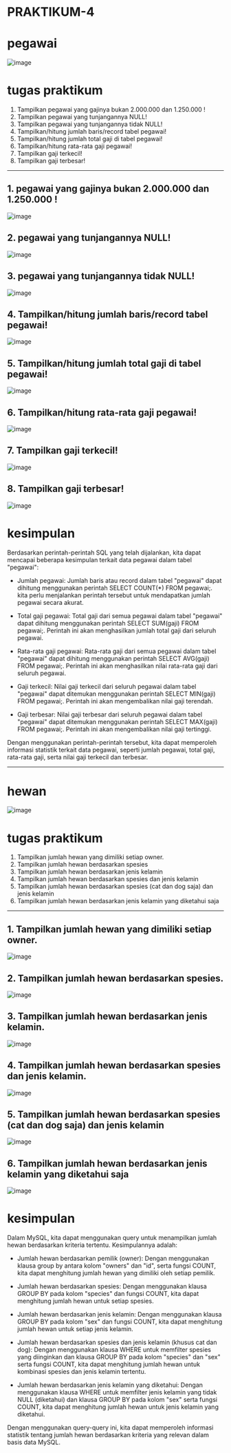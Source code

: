 # PRAKTIKUM-4



# pegawai

![image](https://github.com/verz666/basis_data_praktikum_4/assets/115523263/6d9f7c91-9df9-47e3-b720-33a931b7a2aa)

# tugas praktikum
1. Tampilkan pegawai yang gajinya bukan 2.000.000 dan 1.250.000 !
2. Tampilkan pegawai yang tunjangannya NULL!
3. Tampilkan pegawai yang tunjangannya tidak NULL!
4. Tampilkan/hitung jumlah baris/record tabel pegawai!
5. Tampilkan/hitung jumlah total gaji di tabel pegawai!
6. Tampilkan/hitung rata-rata gaji pegawai!
7. Tampilkan gaji terkecil!
8. Tampilkan gaji terbesar!

---------

##  1. pegawai yang gajinya bukan 2.000.000 dan 1.250.000 !

![image](https://github.com/verz666/basis_data_praktikum_4/assets/115523263/cb1b0171-c5ee-41b6-b7fb-8194c7cafcaa)

## 2. pegawai yang tunjangannya NULL!

![image](https://github.com/verz666/basis_data_praktikum_4/assets/115523263/d8139ff2-fb11-4f48-b427-1ff8b64f536b)

## 3. pegawai yang tunjangannya tidak NULL!

![image](https://github.com/verz666/basis_data_praktikum_4/assets/115523263/7ffdd928-b674-4ad1-9bc6-672295651372)

## 4. Tampilkan/hitung jumlah baris/record tabel pegawai!

![image](https://github.com/verz666/basis_data_praktikum_4/assets/115523263/05a53d20-b7c5-479e-8953-66ae641e5c5f)

## 5. Tampilkan/hitung jumlah total gaji di tabel pegawai!

![image](https://github.com/verz666/basis_data_praktikum_4/assets/115523263/cacafc4f-0d40-4300-b553-cb6c9433a1c3)

## 6. Tampilkan/hitung rata-rata gaji pegawai!

![image](https://github.com/verz666/basis_data_praktikum_4/assets/115523263/2af63ce5-6a90-4720-9e1c-4d75c9eb1dca)

## 7. Tampilkan gaji terkecil!

![image](https://github.com/verz666/basis_data_praktikum_4/assets/115523263/145d3864-72da-4f8e-a8ae-a775065040f4)

## 8. Tampilkan gaji terbesar!

![image](https://github.com/verz666/basis_data_praktikum_4/assets/115523263/99c6b8b6-94da-4d09-ac28-7acf2690db3a)

# kesimpulan

Berdasarkan perintah-perintah SQL yang telah dijalankan, kita dapat mencapai beberapa kesimpulan terkait data pegawai dalam tabel "pegawai":

- Jumlah pegawai: Jumlah baris atau record dalam tabel "pegawai" dapat dihitung menggunakan perintah SELECT COUNT(*) FROM pegawai;. kita perlu menjalankan perintah tersebut untuk mendapatkan jumlah pegawai secara akurat.

- Total gaji pegawai: Total gaji dari semua pegawai dalam tabel "pegawai" dapat dihitung menggunakan perintah SELECT SUM(gaji) FROM pegawai;. Perintah ini akan menghasilkan jumlah total gaji dari seluruh pegawai.

- Rata-rata gaji pegawai: Rata-rata gaji dari semua pegawai dalam tabel "pegawai" dapat dihitung menggunakan perintah SELECT AVG(gaji) FROM pegawai;. Perintah ini akan menghasilkan nilai rata-rata gaji dari seluruh pegawai.

- Gaji terkecil: Nilai gaji terkecil dari seluruh pegawai dalam tabel "pegawai" dapat ditemukan menggunakan perintah SELECT MIN(gaji) FROM pegawai;. Perintah ini akan mengembalikan nilai gaji terendah.

- Gaji terbesar: Nilai gaji terbesar dari seluruh pegawai dalam tabel "pegawai" dapat ditemukan menggunakan perintah SELECT MAX(gaji) FROM pegawai;. Perintah ini akan mengembalikan nilai gaji tertinggi.

Dengan menggunakan perintah-perintah tersebut, kita dapat memperoleh informasi statistik terkait data pegawai, seperti jumlah pegawai, total gaji, rata-rata gaji, serta nilai gaji terkecil dan terbesar.

------

# hewan

![image](https://github.com/verz666/basis_data_praktikum_4/assets/115523263/ac3afbfb-aa47-461f-b86b-1499bdb9b984)

# tugas praktikum

1. Tampilkan jumlah hewan yang dimiliki setiap owner.
2. Tampilkan jumlah hewan berdasarkan spesies
3. Tampilkan jumlah hewan berdasarkan jenis kelamin
4. Tampilkan jumlah hewan berdasarkan spesies dan jenis kelamin
5. Tampilkan jumlah hewan berdasarkan spesies (cat dan dog saja) dan jenis kelamin
6. Tampilkan jumlah hewan berdasarkan jenis kelamin yang diketahui saja

-----

## 1. Tampilkan jumlah hewan yang dimiliki setiap owner.

![image](https://github.com/verz666/basis_data_praktikum_4/assets/115523263/fd448eb4-fa41-4a45-a28a-f18a699a2f97)

## 2. Tampilkan jumlah hewan berdasarkan spesies.

![image](https://github.com/verz666/basis_data_praktikum_4/assets/115523263/ef695501-d36b-4fa3-a613-b8c9c90ef235)

## 3. Tampilkan jumlah hewan berdasarkan jenis kelamin.

![image](https://github.com/verz666/basis_data_praktikum_4/assets/115523263/9aeb5a8c-6f98-4748-a641-f768fce269a2)

## 4. Tampilkan jumlah hewan berdasarkan spesies dan jenis kelamin.

![image](https://github.com/verz666/basis_data_praktikum_4/assets/115523263/e0236dbd-aa6e-4819-b9b9-f5e60b171a73)

## 5. Tampilkan jumlah hewan berdasarkan spesies (cat dan dog saja) dan jenis kelamin

![image](https://github.com/verz666/basis_data_praktikum_4/assets/115523263/e1b7f8e2-e202-420c-99ff-5ee5615b2ded)

## 6. Tampilkan jumlah hewan berdasarkan jenis kelamin yang diketahui saja

![image](https://github.com/verz666/basis_data_praktikum_4/assets/115523263/5786507f-1d64-4b86-b742-c5180f949ea4)

# kesimpulan 

Dalam MySQL, kita dapat menggunakan query untuk menampilkan jumlah hewan berdasarkan kriteria tertentu. Kesimpulannya adalah:

- Jumlah hewan berdasarkan pemilik (owner): Dengan menggunakan klausa group by antara kolom "owners" dan "id", serta fungsi COUNT, kita dapat menghitung jumlah hewan yang dimiliki oleh setiap pemilik.

- Jumlah hewan berdasarkan spesies: Dengan menggunakan klausa GROUP BY pada kolom "species" dan fungsi COUNT, kita dapat menghitung jumlah hewan untuk setiap spesies.

- Jumlah hewan berdasarkan jenis kelamin: Dengan menggunakan klausa GROUP BY pada kolom "sex" dan fungsi COUNT, kita dapat menghitung jumlah hewan untuk setiap jenis kelamin.

- Jumlah hewan berdasarkan spesies dan jenis kelamin (khusus cat dan dog): Dengan menggunakan klausa WHERE untuk memfilter spesies yang diinginkan dan klausa GROUP BY pada kolom "species" dan "sex" serta fungsi COUNT, kita dapat menghitung jumlah hewan untuk kombinasi spesies dan jenis kelamin tertentu.

- Jumlah hewan berdasarkan jenis kelamin yang diketahui: Dengan menggunakan klausa WHERE untuk memfilter jenis kelamin yang tidak NULL (diketahui) dan klausa GROUP BY pada kolom "sex" serta fungsi COUNT, kita dapat menghitung jumlah hewan untuk jenis kelamin yang diketahui.

Dengan menggunakan query-query ini, kita dapat memperoleh informasi statistik tentang jumlah hewan berdasarkan kriteria yang relevan dalam basis data MySQL.
